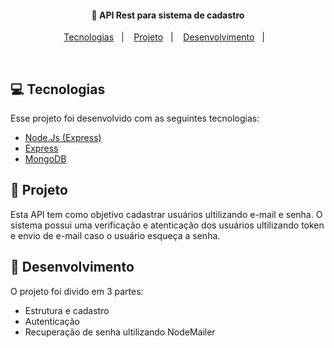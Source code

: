<h4 align="center">
  💾 API Rest para sistema de cadastro
</h4>

<p align="center">
  <a href="#rocket-tecnologias">Tecnologias</a>&nbsp;&nbsp;&nbsp;|&nbsp;&nbsp;&nbsp;
  <a href="#-projeto">Projeto</a>&nbsp;&nbsp;&nbsp;|&nbsp;&nbsp;&nbsp;
  <a href="#-layout">Desenvolvimento</a>&nbsp;&nbsp;&nbsp;|&nbsp;&nbsp;&nbsp;
</p>

<br>

## 💻 Tecnologias

Esse projeto foi desenvolvido com as seguintes tecnologias:

- [Node.Js (Express)](https://nodejs.org/en/)
- [Express](https://expressjs.com/pt-br/)
- [MongoDB](hhttps://www.mongodb.com/)

## 📝 Projeto

Esta API tem como objetivo cadastrar usuários ultilizando e-mail e senha. O sistema possui uma verificação e atenticação dos usuários ultilizando token e envio de e-mail caso o usuário esqueça a senha.

## 🔖 Desenvolvimento

O projeto foi divido em 3 partes: 

- Estrutura e cadastro
- Autenticação
- Recuperação de senha ultilizando NodeMailer